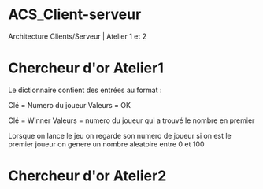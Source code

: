 # ACS_Client-serveur
Architecture Clients/Serveur | Atelier 1 et 2 

# Chercheur d'or Atelier1
Le dictionnaire contient des entrées au format :

Clé = Numero du joueur
Valeurs = OK

Clé = Winner
Valeurs = numero du joueur qui a trouvé le nombre en premier

Lorsque on lance le jeu on regarde son numero de joueur si on est le premier joueur on genere un nombre aleatoire entre 0 et 100

# Chercheur d'or Atelier2
